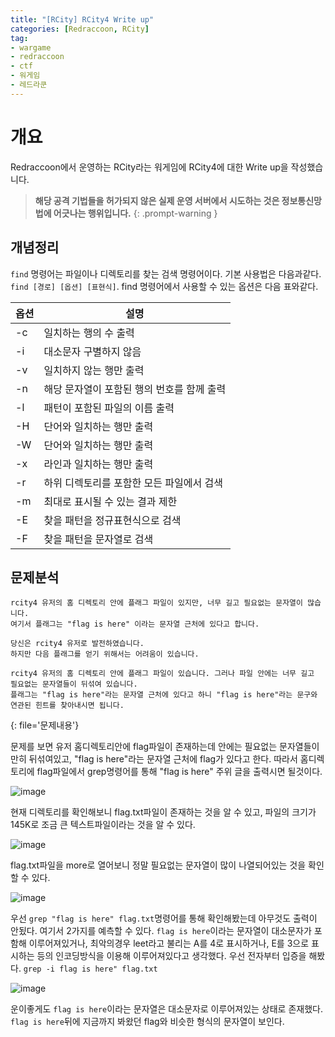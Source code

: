 ```yaml
---
title: "[RCity] RCity4 Write up"
categories: [Redraccoon, RCity]
tag:
- wargame
- redraccoon
- ctf
- 워게임
- 레드라쿤
---
```


# 개요
Redraccoon에서 운영하는 RCity라는 워게임에 RCity4에 대한 Write up을 작성했습니다.


> **해당 공격 기법들을 허가되지 않은 실제 운영 서버에서 시도하는 것은 정보통신망법에 어긋나는 행위입니다.**
{: .prompt-warning }

## 개념정리
`find` 명령어는 파일이나 디렉토리를 찾는 검색 명령어이다. 기본 사용법은 다음과같다. `find [경로] [옵션] [표현식]`. find 명령어에서 사용할 수 있는 옵션은 다음 표와같다.

|옵션|설명|
|---|----|
|-c |일치하는 행의 수 출력|
|-i |대소문자 구별하지 않음|
|-v |일치하지 않는 행만 출력|
|-n| 해당 문자열이 포함된 행의 번호를 함께 출력|
|-l| 패턴이 포함된 파일의 이름 출력|
|-H| 단어와 일치하는 행만 출력|
|-W|단어와 일치하는 행만 출력|
|-x| 라인과 일치하는 행만 출력|
|-r| 하위 디렉토리를 포함한 모든 파일에서 검색|
|-m| 최대로 표시될 수 있는 결과 제한|
|-E| 찾을 패턴을 정규표현식으로 검색|
|-F| 찾을 패턴을 문자열로 검색|

## 문제분석
```
rcity4 유저의 홈 디렉토리 안에 플래그 파일이 있지만, 너무 길고 필요없는 문자열이 많습니다.
여기서 플래그는 "flag is here" 이라는 문자열 근처에 있다고 합니다.

당신은 rcity4 유저로 발전하였습니다.
하지만 다음 플래그를 얻기 위해서는 어려움이 있습니다.

rcity4 유저의 홈 디렉토리 안에 플래그 파일이 있습니다. 그러나 파일 안에는 너무 길고 필요없는 문자열들이 뒤섞여 있습니다.
플래그는 "flag is here"라는 문자열 근처에 있다고 하니 "flag is here"라는 문구와 연관된 힌트를 찾아내시면 됩니다.
``` 
{: file='문제내용'}
 
문제를 보면 유저 홈디렉토리안에 flag파일이 존재하는데 안에는 필요없는 문자열들이 만히 뒤섞여있고, "flag is here"라는 문자열 근처에 flag가 있다고 한다. 따라서 홈디렉토리에 flag파일에서 grep명령어를 통해 "flag is here" 주위 글을 출력시면 될것이다.


![image](https://Jimin0605.github.io/assets/img/Redraccoon/RCity/12.png)

현재 디렉토리를 확인해보니 flag.txt파일이 존재하는 것을 알 수 있고, 파일의 크기가 145K로 조금 큰 텍스트파일이라는 것을 알 수 있다.


![image](https://Jimin0605.github.io/assets/img/Redraccoon/RCity/13.png)

flag.txt파일을 more로 열어보니 정말 필요없는 문자열이 많이 나열되어있는 것을 확인할 수 있다. 


![image](https://Jimin0605.github.io/assets/img/Redraccoon/RCity/14.png)


우선 `grep "flag is here" flag.txt`명령어를 통해 확인해봤는데 아무것도 출력이 안됬다. 여기서 2가지를 예측할 수 있다. `flag is here`이라는 문자열이 대소문자가 포함해 이루어져있거나, 최악의경우 leet라고 불리는 A를 4로 표시하거나, E를 3으로 표시하는 등의 인코딩방식을 이용해 이루어져있다고 생각했다. 우선 전자부터 입증을 해봤다. `grep -i flag is here" flag.txt`

![image](https://Jimin0605.github.io/assets/img/Redraccoon/RCity/16.png)

운이좋게도 `flag is here`이라는 문자열은 대소문자로 이루어져있는 상태로 존재했다. `flag is here`뒤에 지금까지 봐왔던 flag와 비슷한 형식의 문자열이 보인다.



